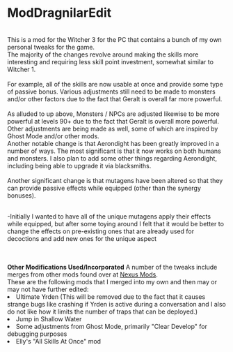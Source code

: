 # ModDragnilarEdit
</br>
This is a mod for the Witcher 3 for the PC that contains a bunch of my own personal tweaks for the game.
</br>
The majority of the changes revolve around making the skills more interesting and requiring less skill point investment, somewhat similar to Witcher 1.
</br></br>
For example, all of the skills are now usable at once and provide some type of passive bonus. Various adjustments still need to be made to monsters and/or other factors due to the fact that Geralt is overall far more powerful.
</br>
</br>
As alluded to up above, Monsters / NPCs are adjusted likewise to be more powerful at levels 90+ due to the fact that Geralt is overall more powerful. Other adjustments are being made as well, some of which are inspired by Ghost Mode and/or other mods.
</br>
Another notable change is that Aerondight has been greatly improved in a number of ways. The most significant is that it now works on both humans and monsters. I also plan to add some other things regarding Aerondight, including being able to upgrade it via blacksmiths.
</br>
</br>
Another significant change is that mutagens have been altered so that they can provide passive effects while equipped (other than the synergy bonuses). 
</br>
</br>
<p>-Initially I wanted to have all of the unique mutagens apply their effects while equipped, but after some toying around I felt that it would be better to change the effects on pre-existing ones that are already used for decoctions and add new ones for the unique aspect</p>
</br>
</br>
<b>Other Modifications Used/Incorporated</b>
A number of the tweaks include merges from other mods found over at <a href="https://www.nexusmods.com/witcher3/">Nexus Mods</A>.
<br>
These are the following mods that I merged into my own and then may or may not have further edited:
<br>
<list>
<li>Ultimate Yrden (This will be removed due to the fact that it causes strange bugs like crashing if Yrden is active during a conversation and I also do not like how it limits the number of traps that can be deployed.)</li>
<li>Jump in Shallow Water</li>
<li>Some adjustments from Ghost Mode, primarily "Clear Develop" for debugging purposes</li>
<li>Elly's "All Skills At Once" mod</li>
</list>
